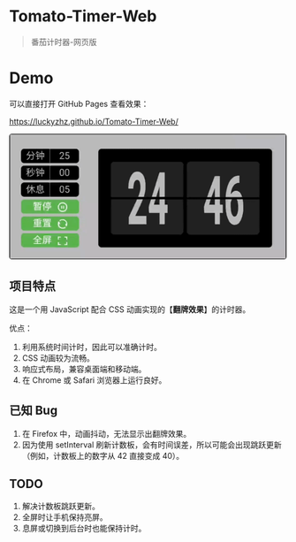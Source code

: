 # Tomato-Timer-Web

> 番茄计时器-网页版

# Demo

可以直接打开 GitHub Pages 查看效果：

<https://luckyzhz.github.io/Tomato-Timer-Web/>

<img src="reference/timer-demo.gif" style="width:500px; border: 1px solid black; border-radius: 4px;">

## 项目特点

这是一个用 JavaScript 配合 CSS 动画实现的【**翻牌效果**】的计时器。

优点：

1. 利用系统时间计时，因此可以准确计时。
2. CSS 动画较为流畅。
3. 响应式布局，兼容桌面端和移动端。
4. 在 Chrome 或 Safari 浏览器上运行良好。

## 已知 Bug

1. 在 Firefox 中，动画抖动，无法显示出翻牌效果。
2. 因为使用 setInterval 刷新计数板，会有时间误差，所以可能会出现跳跃更新（例如，计数板上的数字从 42 直接变成 40）。

## TODO

1. 解决计数板跳跃更新。
2. 全屏时让手机保持亮屏。
3. 息屏或切换到后台时也能保持计时。